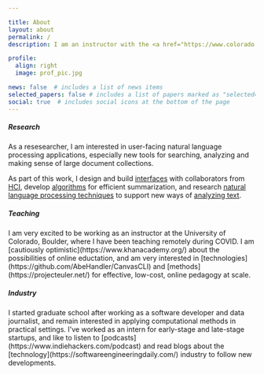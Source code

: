 ```yaml
---

title: About
layout: about
permalink: /
description: I am an instructor with the <a href="https://www.colorado.edu/cmci/infoscience">Department of Information Science</a> at the University of Colorado, Boulder and a PhD Candidate at the <a href="https://www.cics.umass.edu/">College of Information and Computer Sciences</a> at the University of Massachusetts, Amherst.

profile:
  align: right
  image: prof_pic.jpg

news: false  # includes a list of news items
selected_papers: false # includes a list of papers marked as "selected={true}"
social: true  # includes social icons at the bottom of the page
---
```


<h5>Research</h5>

As a resesearcher, I am interested in user-facing natural language processing applications, especially new tools for searching, analyzing and making sense of large document collections.

As part of this work, I design and build [interfaces](https://arxiv.org/pdf/1708.01944.pdf) with collaborators from [HCI](https://www.cics.umass.edu/people/mahyar-narges), develop [algorithms](https://www.aclweb.org/anthology/D19-1612.pdf) for efficient summarization, and research [natural language processing techniques](https://www.aclweb.org/anthology/N18-1159.pdf) to support new ways of [analyzing text](https://www.aclweb.org/anthology/D19-5414.pdf). 

<h5>Teaching</h5>
I am very excited to be working as an instructor at the University of Colorado, Boulder, where I have been teaching remotely during COVID. I am [cautiously optimistic](https://www.khanacademy.org/) about the possibilities of online eductation, and am very interested in [technologies](https://github.com/AbeHandler/CanvasCLI) and [methods](https://projecteuler.net/) for effective, low-cost, online pedagogy at scale.

<h5>Industry</h5>
I started graduate school after working as a software developer and data journalist, and remain interested in applying computational methods in practical settings. I've worked as an intern for early-stage and late-stage startups, and like to listen to [podcasts](https://www.indiehackers.com/podcast) and read blogs about the [technology](https://softwareengineeringdaily.com/) industry to follow new developments.
